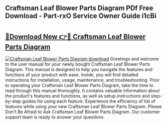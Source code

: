 ## Craftsman Leaf Blower Parts Diagram PDf Free Download - Part-rxO Service Owner Guide i1cBi

# <h2><a href="http://dfhihv.blite.top/?on=Craftsman+Leaf+Blower+Parts+Diagram">🔗Download New 👉🔴 Craftsman Leaf Blower Parts Diagram</a></h2>

[![Craftsman Leaf Blower Parts Diagram download](https://i.imgur.com/lujVjoI.png)](http://dfhihv.blite.top/?on=Craftsman+Leaf+Blower+Parts+Diagram)
Greetings and welcome to the user manual for your newly bought Craftsman Leaf Blower Parts Diagram. This manual is designed to help you navigate the features and functions of your product with ease. Inside, you will find detailed instructions for installation, usage, maintenance, and troubleshooting. Prior to operating your Craftsman Leaf Blower Parts Diagram, take the time to read through this manual thoroughly. It contains valuable information about the product's features and functions, as well as setup instructions and step-by-step guides for using each feature. Experience the efficiency of list of features while using your new Craftsman Leaf Blower Parts Diagram. Please Don't Be Afraid to Ask Craftsman Leaf Blower Parts Diagram. Our customer support team is ready to answer your questions.
